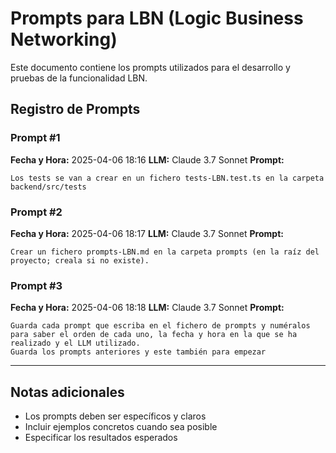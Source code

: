 # Prompts para LBN (Logic Business Networking)

Este documento contiene los prompts utilizados para el desarrollo y pruebas de la funcionalidad LBN.

## Registro de Prompts

### Prompt #1
**Fecha y Hora:** 2025-04-06 18:16
**LLM:** Claude 3.7 Sonnet
**Prompt:**
```
Los tests se van a crear en un fichero tests-LBN.test.ts en la carpeta backend/src/tests
```

### Prompt #2
**Fecha y Hora:** 2025-04-06 18:17
**LLM:** Claude 3.7 Sonnet
**Prompt:**
```
Crear un fichero prompts-LBN.md en la carpeta prompts (en la raíz del proyecto; creala si no existe).
```

### Prompt #3
**Fecha y Hora:** 2025-04-06 18:18
**LLM:** Claude 3.7 Sonnet
**Prompt:**
```
Guarda cada prompt que escriba en el fichero de prompts y numéralos para saber el orden de cada uno, la fecha y hora en la que se ha realizado y el LLM utilizado.
Guarda los prompts anteriores y este también para empezar
```

---

## Notas adicionales
- Los prompts deben ser específicos y claros
- Incluir ejemplos concretos cuando sea posible
- Especificar los resultados esperados 